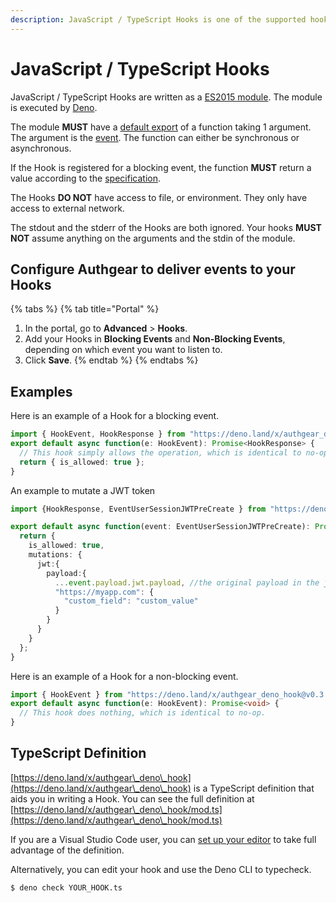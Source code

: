 ```yaml
---
description: JavaScript / TypeScript Hooks is one of the supported hooks to receive events.
---
```


# JavaScript / TypeScript Hooks

JavaScript / TypeScript Hooks are written as a [ES2015 module](https://developer.mozilla.org/en-US/docs/Web/JavaScript/Guide/Modules). The module is executed by [Deno](https://deno.land/).

The module **MUST** have a [default export](https://developer.mozilla.org/en-US/docs/Web/JavaScript/Reference/Statements/export#description) of a function taking 1 argument. The argument is the [event](./#event-shape). The function can either be synchronous or asynchronous.

If the Hook is registered for a blocking event, the function **MUST** return a value according to the [specification](./#blocking-events).

The Hooks **DO NOT** have access to file, or environment. They only have access to external network.

The stdout and the stderr of the Hooks are both ignored. Your hooks **MUST NOT** assume anything on the arguments and the stdin of the module.

## Configure Authgear to deliver events to your Hooks

{% tabs %}
{% tab title="Portal" %}
1. In the portal, go to **Advanced** > **Hooks**.
2. Add your Hooks in **Blocking Events** and **Non-Blocking Events**, depending on which event you want to listen to.
3. Click **Save**.
{% endtab %}
{% endtabs %}

## Examples

Here is an example of a Hook for a blocking event.

```typescript
import { HookEvent, HookResponse } from "https://deno.land/x/authgear_deno_hook@v0.3.0/mod.ts";
export default async function(e: HookEvent): Promise<HookResponse> {
  // This hook simply allows the operation, which is identical to no-op.
  return { is_allowed: true };
}
```

An example to mutate a JWT token

```typescript
import {HookResponse, EventUserSessionJWTPreCreate } from "https://deno.land/x/authgear_deno_hook@v0.3.0/mod.ts";

export default async function(event: EventUserSessionJWTPreCreate): Promise<HookResponse> {
  return { 
    is_allowed: true,
    mutations: {
      jwt:{
        payload:{
          ...event.payload.jwt.payload, //the original payload in the jwt
          "https://myapp.com": {
            "custom_field": "custom_value"
          }
        }
      }
    }
  };
}
```

Here is an example of a Hook for a non-blocking event.

```typescript
import { HookEvent } from "https://deno.land/x/authgear_deno_hook@v0.3.0/mod.ts";
export default async function(e: HookEvent): Promise<void> {
  // This hook does nothing, which is identical to no-op.
}
```

## TypeScript Definition

[https://deno.land/x/authgear\_deno\_hook](https://deno.land/x/authgear\_deno\_hook) is a TypeScript definition that aids you in writing a Hook. You can see the full definition at [https://deno.land/x/authgear\_deno\_hook/mod.ts](https://deno.land/x/authgear\_deno\_hook/mod.ts)

If you are a Visual Studio Code user, you can [set up your editor](https://deno.land/manual@v1.27.2/references/vscode\_deno) to take full advantage of the definition.

Alternatively, you can edit your hook and use the Deno CLI to typecheck.

```bash
$ deno check YOUR_HOOK.ts
```
